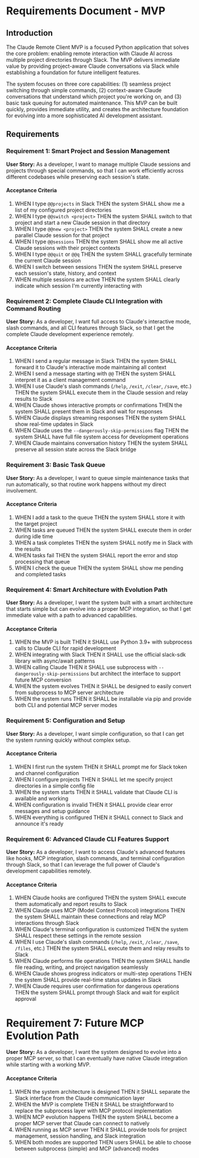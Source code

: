 # Requirements Document - MVP

## Introduction

The Claude Remote Client MVP is a focused Python application that solves the core problem: enabling remote interaction with Claude AI across multiple project directories through Slack. The MVP delivers immediate value by providing project-aware Claude conversations via Slack while establishing a foundation for future intelligent features.

The system focuses on three core capabilities: (1) seamless project switching through simple commands, (2) context-aware Claude conversations that understand which project you're working on, and (3) basic task queuing for automated maintenance. This MVP can be built quickly, provides immediate utility, and creates the architecture foundation for evolving into a more sophisticated AI development assistant.

## Requirements

### Requirement 1: Smart Project and Session Management

**User Story:** As a developer, I want to manage multiple Claude sessions and projects through special commands, so that I can work efficiently across different codebases while preserving each session's state.

#### Acceptance Criteria

1. WHEN I type `@@projects` in Slack THEN the system SHALL show me a list of my configured project directories
2. WHEN I type `@@switch <project>` THEN the system SHALL switch to that project and start a new Claude session in that directory
3. WHEN I type `@@new <project>` THEN the system SHALL create a new parallel Claude session for that project
4. WHEN I type `@@sessions` THEN the system SHALL show me all active Claude sessions with their project contexts
5. WHEN I type `@@quit` or `@@q` THEN the system SHALL gracefully terminate the current Claude session
6. WHEN I switch between sessions THEN the system SHALL preserve each session's state, history, and context
7. WHEN multiple sessions are active THEN the system SHALL clearly indicate which session I'm currently interacting with

### Requirement 2: Complete Claude CLI Integration with Command Routing

**User Story:** As a developer, I want full access to Claude's interactive mode, slash commands, and all CLI features through Slack, so that I get the complete Claude development experience remotely.

#### Acceptance Criteria

1. WHEN I send a regular message in Slack THEN the system SHALL forward it to Claude's interactive mode maintaining all context
2. WHEN I send a message starting with `@@` THEN the system SHALL interpret it as a client management command
3. WHEN I use Claude's slash commands (`/help`, `/exit`, `/clear`, `/save`, etc.) THEN the system SHALL execute them in the Claude session and relay results to Slack
4. WHEN Claude shows interactive prompts or confirmations THEN the system SHALL present them in Slack and wait for responses
5. WHEN Claude displays streaming responses THEN the system SHALL show real-time updates in Slack
6. WHEN Claude uses the `--dangerously-skip-permissions` flag THEN the system SHALL have full file system access for development operations
7. WHEN Claude maintains conversation history THEN the system SHALL preserve all session state across the Slack bridge

### Requirement 3: Basic Task Queue

**User Story:** As a developer, I want to queue simple maintenance tasks that run automatically, so that routine work happens without my direct involvement.

#### Acceptance Criteria

1. WHEN I add a task to the queue THEN the system SHALL store it with the target project
2. WHEN tasks are queued THEN the system SHALL execute them in order during idle time
3. WHEN a task completes THEN the system SHALL notify me in Slack with the results
4. WHEN tasks fail THEN the system SHALL report the error and stop processing that queue
5. WHEN I check the queue THEN the system SHALL show me pending and completed tasks

### Requirement 4: Smart Architecture with Evolution Path

**User Story:** As a developer, I want the system built with a smart architecture that starts simple but can evolve into a proper MCP integration, so that I get immediate value with a path to advanced capabilities.

#### Acceptance Criteria

1. WHEN the MVP is built THEN it SHALL use Python 3.9+ with subprocess calls to Claude CLI for rapid development
2. WHEN integrating with Slack THEN it SHALL use the official slack-sdk library with async/await patterns
3. WHEN calling Claude THEN it SHALL use subprocess with `--dangerously-skip-permissions` but architect the interface to support future MCP conversion
4. WHEN the system evolves THEN it SHALL be designed to easily convert from subprocess to MCP server architecture
5. WHEN the system runs THEN it SHALL be installable via pip and provide both CLI and potential MCP server modes

### Requirement 5: Configuration and Setup

**User Story:** As a developer, I want simple configuration, so that I can get the system running quickly without complex setup.

#### Acceptance Criteria

1. WHEN I first run the system THEN it SHALL prompt me for Slack token and channel configuration
2. WHEN I configure projects THEN it SHALL let me specify project directories in a simple config file
3. WHEN the system starts THEN it SHALL validate that Claude CLI is available and working
4. WHEN configuration is invalid THEN it SHALL provide clear error messages and setup guidance
5. WHEN everything is configured THEN it SHALL connect to Slack and announce it's ready

### Requirement 6: Advanced Claude CLI Features Support

**User Story:** As a developer, I want to access Claude's advanced features like hooks, MCP integration, slash commands, and terminal configuration through Slack, so that I can leverage the full power of Claude's development capabilities remotely.

#### Acceptance Criteria

1. WHEN Claude hooks are configured THEN the system SHALL execute them automatically and report results to Slack
2. WHEN Claude uses MCP (Model Context Protocol) integrations THEN the system SHALL maintain these connections and relay MCP interactions through Slack
3. WHEN Claude's terminal configuration is customized THEN the system SHALL respect these settings in the remote session
4. WHEN I use Claude's slash commands (`/help`, `/exit`, `/clear`, `/save`, `/files`, etc.) THEN the system SHALL execute them and relay results to Slack
5. WHEN Claude performs file operations THEN the system SHALL handle file reading, writing, and project navigation seamlessly
6. WHEN Claude shows progress indicators or multi-step operations THEN the system SHALL provide real-time status updates in Slack
7. WHEN Claude requires user confirmation for dangerous operations THEN the system SHALL prompt through Slack and wait for explicit approval
##
# Requirement 7: Future MCP Evolution Path

**User Story:** As a developer, I want the system designed to evolve into a proper MCP server, so that I can eventually have native Claude integration while starting with a working MVP.

#### Acceptance Criteria

1. WHEN the system architecture is designed THEN it SHALL separate the Slack interface from the Claude communication layer
2. WHEN the MVP is complete THEN it SHALL be straightforward to replace the subprocess layer with MCP protocol implementation
3. WHEN MCP evolution happens THEN the system SHALL become a proper MCP server that Claude can connect to natively
4. WHEN running as MCP server THEN it SHALL provide tools for project management, session handling, and Slack integration
5. WHEN both modes are supported THEN users SHALL be able to choose between subprocess (simple) and MCP (advanced) modes